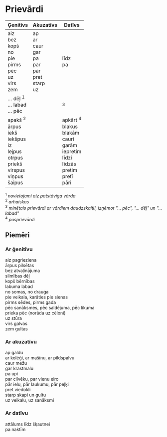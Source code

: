 Prievārdi
=========

| Ģenitīvs                                                                                                          | Akuzatīvs                                                          | Datīvs                                                                                                              |
| ---                                                                                                               | ---                                                                | ---                                                                                                                 |
| aiz<br>bez<br>kopš<br>no<br>pie<br>pirms<br>pēc<br>uz<br>virs<br>zem                                              | ap<br>ar<br>caur<br>gar<br>pa<br>par<br>pār<br>pret<br>starp<br>uz | līdz<br>pa                                                                                                          |
| … dēļ <sup>1</sup><br>… labad<br>… pēc                                                                            |                                                                    | <sup>3</sup>                                                                                                        |
| apakš <sup>2</sup><br>ārpus<br>iekš<br>iekšpus<br>iz<br>lejpus<br>otrpus<br>priekš<br>virspus<br>viņpus<br>šaipus |                                                                    | apkārt <sup>4</sup><br>blakus<br>blakām<br>cauri<br>garām<br>iepretim<br>līdzi<br>līdzās<br>pretim<br>pretī<br>pāri |

<sup>1</sup> *novietojami aiz patstāvīga vārda*  
<sup>2</sup> *arhaiskas*  
<sup>3</sup> *minētais prievārdi ar vārdiem daudzskaitlī,
izņēmot "… pēc", "… dēļ" un "… labad"*  
<sup>4</sup> *pusprievārdi*

Piemēri
-------

### Ar ģenitīvu

aiz pagrieziena  
ārpus pilsētas  
bez atvaļinājuma  
slimības dēļ  
kopš bērnības  
labuma labad  
no somas, no drauga  
pie veikala, karāties pie sienas  
pirms sēdes, pirms gada  
pēc sanāksmes, pēc saldējuma, pēc likuma  
prieka pēc (norāda uz cēloni)  
uz stūra  
virs galvas  
zem gultas

### Ar akuzatīvu

ap galdu  
ar kolēģi, ar mašīnu, ar pildspalvu  
caur mežu  
gar krastmalu  
pa upi  
par cilvēku, par vienu eiro  
pār ielu, pār laukumu, pār peļķi  
pret viedokli  
starp skapi un gultu  
uz veikalu, uz sanāksmi

### Ar datīvu

attālums līdz šķautnei  
pa naktīm

